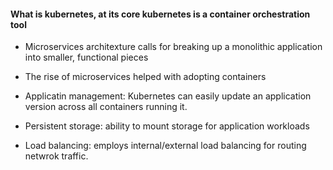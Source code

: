 #### What is kubernetes, at its core kubernetes is a container orchestration tool

- Microservices architexture calls for breaking up a monolithic application into smaller, functional pieces

- The rise of microservices helped with adopting containers

- Applicatin management: Kubernetes can easily update an application version across all containers running it.

- Persistent storage: ability to mount storage for application workloads

- Load balancing: employs internal/external load balancing for routing netwrok traffic.


